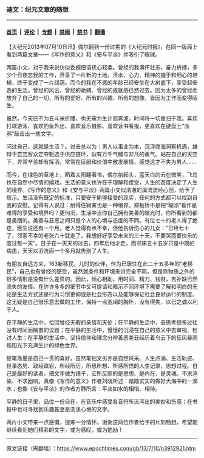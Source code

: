 ### 迪文：纪元文章的随想

---

#### [首页](../../../..?n3912921) &nbsp;|&nbsp; [评论](../../../../../epoch-comment?n3912921) &nbsp;|&nbsp; [专题](../../../../../epoch-special?n3912921) &nbsp;|&nbsp; [禁闻](../../../../../epoch-news?n3912921) &nbsp;|&nbsp; [禁书](../../../../../books?n3912921) &nbsp;|&nbsp; [翻墙](https://github.com/gfw-breaker/nogfw/blob/master/README.md?n3912921)


<div class="post_content" id="artbody" itemprop="articleBody">
 <!-- article content begin -->
 <p>
  【大纪元2013年07月10日讯】偶尔翻到一份过期的《大纪元时报》，在同一版面上看到两篇文章——《写作的意义》和《安与平淡》并吸引了眼球。
 </p>
 <p>
  两篇小文，对于我来说仿似委婉细语抚心轻柔。曾经的我满怀壮志，奋力拚搏，多少个日夜忘我的工作，开垦了一片新的土地。汗水、心力、精神的施于和细心的培植，终于变成了一片绿荫。而今的我在不惑的年龄已经安坐在大树底下，享受起安逸的生活。曾经的风云、曾经的驰骋、曾经的成就感已然过去。因为太多的曾经而放弃了自己的一切，所有的爱好、所有的兴趣、所有的想像，皆因为工作而变得陌生。
 </p>
 <p>
  虽然，今天已不为五斗米折腰，也无需为生计而奔波，时间将一切重归于我。喜欢打球游泳、喜欢钓鱼外出、喜欢音乐摄影、喜欢读书看报，更喜欢在键盘上“涂鸦”敲击出一些文字。
 </p>
 <p>
  问过自己，这就是生活？。过去总以为：男人以事业为本，沉浮商海洞察机遇，雄辩于芸芸客众定夺甄选于供应链环，似有万千气概与非凡的勇气。站在自己的天空下，异常辛苦却有挥洒，常常在征服和价值中散发豪情，感觉这才不失为男人……
 </p>
 <p>
  而今，在绿色的草地上，晒着太阳翻著书，偶尔抬起头，蓝天白的云在微笑，飞鸟也在自然中尽情的嬉戏。生活的意义也许在于理解和接受，人生的态度决定了人生的境界。《写作的意义》和《安与平淡》两篇小文似清澈的溪流流经心田，给予了启示。生活没有既定的标准，只要安于能够接受的现实，任何的方式都可以找到自我的安慰。记得有人说过：耐得住寂寞也是一种境界。郑板桥不是把“糊涂”看作是难得的享受和境界吗？更何况，生活中当你自己拥有美善的眼光时，你所看到的都是美丽的。美善与丑恶之间只是个人的心境与态度的不同。有位七十的老人得了绝症，医生说还有一个月。老人觉得有点不幸，但他告诉伤心的儿女：“已经七十了，邻家不幸的老张六十就走了，我想好好享受未来的三十天，不要哭而要快乐的度过每一天”。日子在一天天的过去，四年后他才走。而邻床五十五岁只是中期的病患，天天以泪洗面一个多月就告别了人生。
 </p>
 <p>
  有朋友自远方来，163新移民，儿时的伙伴，作为已居住在此二十五多年的“老移民”，自己也有曾经的感受，虽然就条件和环境来讲完全不同，但是除物质之外的很多情形是没有什么差异的。因此，倾心相助，用时间、精力、钱财，去补缺已然流失的友情。在许许多多的细节中又可提请和暗示不同环境下需要了解和明白的无论是生活方式还是行为习惯更抑或是社会形态以及能够保证社会良好运行的制度。这无疑是自己很乐意去做的工作，保持一点宽阔的胸怀，没有得失，以已之诚以利于人。
 </p>
 <p>
  在平静的生活中，拾回曾经无暇的亲情和天伦；在平静的生活中，去思考很多过往没有时间而搁置的议题；在平静的生活中，慢慢的沉浸在自己的意义中去审视、检讨人生；在平静的生活中，坚持信仰和理念分辨善恶美丑经历着乌云下的狂风暴雨和阳光下充满生计的绿色世界。
 </p>
 <p>
  提笔落墨是自己一贯的喜好，虽然笔拙文劣亦是自然风采、人生点滴、生活轨迹、世事态势、政经跌宕，所经所历，所思所想、所感所悟的人生记录，思想过程。自己是最好的读者，把文字做为镜子，它所反照的是思想、是内在、是灵魂。不求渲染、不求回响。真像《写作的意义》作者刘晓所述：踏踏实实的做好大海中的一滴水；也像《安与平淡》的作者方静所言：平淡如水的相惜、相待。
 </p>
 <p>
  平静的日子里，品位一份自在，在音乐中感受各音符所流泻出的美妙和伤感；在书报中也可寻找到乐趣甚至是洗涤心境的文字。
 </p>
 <p>
  两片小文带来一点感慨，提炼一分情怀。谢谢这两位作者给予的片刻畅想，希望能继续看到她们精彩的文字，或为感叹，或为勉励！
 </p>
 <!-- article content end -->
 <div id="below_article_ad">
 </div>
</div>


---

原文链接（需翻墙）：https://www.epochtimes.com/gb/13/7/10/n3912921.htm